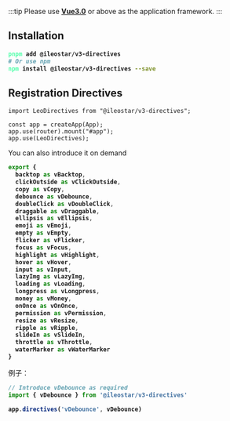 :::tip
Please use [**Vue3.0**](https://cn.vuejs.org/) or above as the application framework.
:::

## Installation

```bash
pnpm add @ileostar/v3-directives
# Or use npm
npm install @ileostar/v3-directives --save
```

## Registration Directives

```typescript{1,5}
import LeoDirectives from "@ileostar/v3-directives";

const app = createApp(App);
app.use(router).mount("#app");
app.use(LeoDirectives);
```

You can also introduce it on demand

```typescript
export {
  backtop as vBacktop,
  clickOutside as vClickOutside,
  copy as vCopy,
  debounce as vDebounce,
  doubleClick as vDoubleClick,
  draggable as vDraggable,
  ellipsis as vEllipsis,
  emoji as vEmoji,
  empty as vEmpty,
  flicker as vFlicker,
  focus as vFocus,
  highlight as vHighlight,
  hover as vHover,
  input as vInput,
  lazyImg as vLazyImg,
  loading as vLoading,
  longpress as vLongpress,
  money as vMoney,
  onOnce as vOnOnce,
  permission as vPermission,
  resize as vResize,
  ripple as vRipple,
  slideIn as vSlideIn,
  throttle as vThrottle,
  waterMarker as vWaterMarker
}
```

例子：

```typescript
// Introduce vDebounce as required
import { vDebounce } from '@ileostar/v3-directives'

app.directives('vDebounce', vDebounce)
```

<style scoped>
span {
  color: #4DFFA8;
  font-weight: bold;
}
</style>
